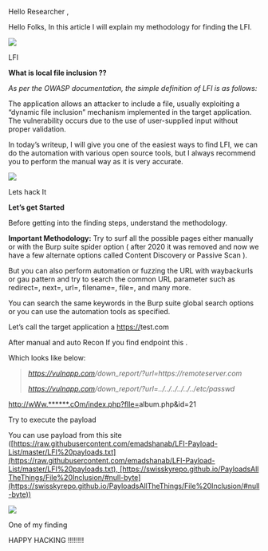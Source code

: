 Hello Researcher ,

Hello Folks, In this article I will explain my methodology for finding the LFI.

![](https://miro.medium.com/v2/resize:fit:644/1*O6stlv0ck_-6M7Qufh022A.png)

LFI

**What is local file inclusion ??**

_As per the OWASP documentation, the simple definition of LFI is as follows:_

The application allows an attacker to include a file, usually exploiting a “dynamic file inclusion” mechanism implemented in the target application. The vulnerability occurs due to the use of user-supplied input without proper validation.

In today’s writeup, I will give you one of the easiest ways to find LFI, we can do the automation with various open source tools, but I always recommend you to perform the manual way as it is very accurate.

![](https://miro.medium.com/v2/resize:fit:498/1*_jztywQkXTJ4yyG8Nz-CBA.gif)

Lets hack It

**Let’s get Started**

Before getting into the finding steps, understand the methodology.

**Important Methodology:** Try to surf all the possible pages either manually or with the Burp suite spider option ( after 2020 it was removed and now we have a few alternate options called Content Discovery or Passive Scan ).

But you can also perform automation or fuzzing the URL with waybackurls or gau pattern and try to search the common URL parameter such as redirect=, next=, url=, filename=, file=, and many more.

You can search the same keywords in the Burp suite global search options or you can use the automation tools as specified.

Let’s call the target application a [https://](https://vulnapp.com/)test.com

After manual and auto Recon If you find endpoint this .

Which looks like below:

> [_https://vulnapp.com_](https://vulnapp.com/)_/down_report/?url=https://remoteserver.com_
> 
> [_https://vulnapp.com_](https://vulnapp.com/)_/down_report/?url=../../../../../../etc/passwd_

[http://wWw.******.cOm/index.php?fIle=](http://target/index.php?page=user.php&id=33)album.php&id=21

Try to execute the payload

You can use payload from this site ([https://raw.githubusercontent.com/emadshanab/LFI-Payload-List/master/LFI%20payloads.txt](https://raw.githubusercontent.com/emadshanab/LFI-Payload-List/master/LFI%20payloads.txt), [https://swisskyrepo.github.io/PayloadsAllTheThings/File%20Inclusion/#null-byte](https://swisskyrepo.github.io/PayloadsAllTheThings/File%20Inclusion/#null-byte))

![](https://miro.medium.com/v2/resize:fit:700/1*_aT5jOfgcwQZjX_eu-VScw.jpeg)

One of my finding

HAPPY HACKING !!!!!!!!

